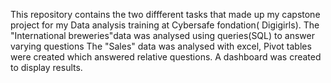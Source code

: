 This repository contains the two diffferent tasks that made up my capstone project for my Data analysis training at Cybersafe fondation( Digigirls).
The "International breweries"data was analysed using  queries(SQL) to answer varying questions
The  "Sales" data was analysed with excel, Pivot tables  were created which answered relative questions. A dashboard was created to display results.
